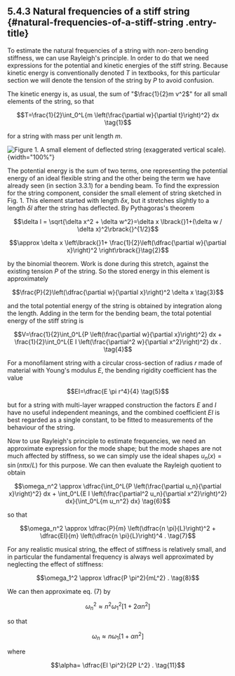 ## 5.4.3 Natural frequencies of a stiff string {#natural-frequencies-of-a-stiff-string .entry-title}

To estimate the natural frequencies of a string with non-zero bending
stiffness, we can use Rayleigh's principle. In order to do that we need
expressions for the potential and kinetic energies of the stiff string.
Because kinetic energy is conventionally denoted $T$ in textbooks, for
this particular section we will denote the tension of the string by
$P$ to avoid confusion.

The kinetic energy is, as usual, the sum of "$\frac{1}{2}m v^2$" for
all small elements of the string, so that

$$T=\frac{1}{2}\int_0^L{m \left(\frac{\partial w}{\partial
t}\right)^2} dx \tag{1}$$

for a string with mass per unit length $m$.

![Figure 1. A small element of deflected string (exaggerated vertical
scale).](uploads/2020/11/string_element_2-1024x557.jpg){width="100%"}

The potential energy is the sum of two terms, one representing the
potential energy of an ideal flexible string and the other being the
term we have already seen (in section 3.3.1) for a bending beam. To find
the expression for the string component, consider the small element of
string sketched in Fig. 1. This element started with length $\delta
x$, but it stretches slightly to a length $\delta l$ after the
string has deflected. By Pythagoras's theorem

$$\delta l = \sqrt{\delta x^2 + \delta w^2}=\delta x
\lbrack{}1+(\delta w / \delta x)^2\rbrack{}^{1/2}$$

$$\approx \delta x \left\lbrack{}1+ \frac{1}{2}\left(\dfrac{\partial
w}{\partial x}\right)^2 \right\rbrack{}\tag{2}$$

by the binomial theorem. Work is done during this stretch, against the
existing tension $P$ of the string. So the stored energy in this
element is approximately

$$\frac{P}{2}\left(\dfrac{\partial w}{\partial x}\right)^2
\delta x \tag{3}$$

and the total potential energy of the string is obtained by integration
along the length. Adding in the term for the bending beam, the total
potential energy of the stiff string is

$$V=\frac{1}{2}\int_0^L{P \left(\frac{\partial w}{\partial
x}\right)^2} dx + \frac{1}{2}\int_0^L{E I
\left(\frac{\partial^2 w}{\partial x^2}\right)^2} dx .
\tag{4}$$

For a monofilament string with a circular cross-section of radius $r$
made of material with Young's modulus $E$, the bending rigidity
coefficient has the value

$$EI=\dfrac{E \pi r^4}{4} \tag{5}$$

but for a string with multi-layer wrapped construction the factors $E$
and $I$ have no useful independent meanings, and the combined
coefficient $EI$ is best regarded as a single constant, to be fitted
to measurements of the behaviour of the string.

Now to use Rayleigh's principle to estimate frequencies, we need an
approximate expression for the mode shape; but the mode shapes are not
much affected by stiffness, so we can simply use the ideal shapes
$u_n(x)=\sin(n \pi x/L)$ for this purpose. We can then evaluate the
Rayleigh quotient to obtain

$$\omega_n^2 \approx \dfrac{\int_0^L{P \left(\frac{\partial
u_n}{\partial x}\right)^2} dx + \int_0^L{E I
\left(\frac{\partial^2 u_n}{\partial x^2}\right)^2}
dx}{\int_0^L{m u_n^2} dx} \tag{6}$$

so that

$$\omega_n^2 \approx \dfrac{P}{m} \left(\dfrac{n
\pi}{L}\right)^2 + \dfrac{EI}{m} \left(\dfrac{n
\pi}{L}\right)^4 . \tag{7}$$

For any realistic musical string, the effect of stiffness is relatively
small, and in particular the fundamental frequency is always well
approximated by neglecting the effect of stiffness:

$$\omega_1^2 \approx \dfrac{P \pi^2}{mL^2} . \tag{8}$$

We can then approximate eq. (7) by

$$\omega_n^2 \approx n^2 \omega_1^2 \left\lbrack{}1 + 2 \alpha n^2
\right\rbrack{}\tag{9}$$

so that

$$\omega_n \approx n \omega_1 \left\lbrack{}1 + \alpha n^2 \right\rbrack{}\tag{10}$$

where

$$\alpha= \dfrac{EI \pi^2}{2P L^2} . \tag{11}$$
